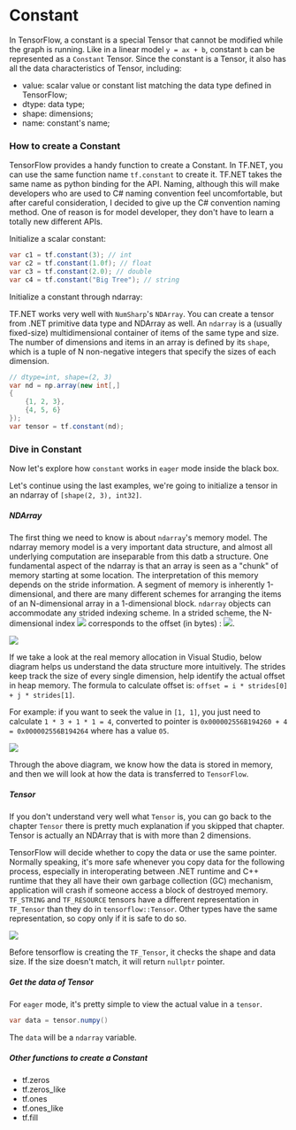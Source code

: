 # Constant

In TensorFlow, a constant is a special Tensor that cannot be modified while the graph is running. Like in a linear model `y = ax + b`, constant `b` can be represented as a `Constant` Tensor. Since the constant is a Tensor, it also has all the data characteristics of Tensor, including:

* value: scalar value or constant list matching the data type defined in TensorFlow;
* dtype: data type;
* shape: dimensions;
* name: constant's name;



### How to create a Constant

TensorFlow provides a handy function to create a Constant. In TF.NET, you can use the same function name `tf.constant` to create it. TF.NET takes the same name as python binding for the API. Naming, although this will make developers who are used to C# naming convention feel uncomfortable, but after careful consideration, I decided to give up the C# convention naming method. One of reason is for model developer, they don't have to learn a totally new different APIs.

Initialize a scalar constant:

```csharp
var c1 = tf.constant(3); // int
var c2 = tf.constant(1.0f); // float
var c3 = tf.constant(2.0); // double
var c4 = tf.constant("Big Tree"); // string
```

Initialize a constant through ndarray:

TF.NET works very well with `NumSharp`'s `NDArray`.  You can create a tensor from .NET primitive data type and NDArray as well. An `ndarray` is a (usually fixed-size) multidimensional container of items of the same type and size. The number of dimensions and items in an array is defined by its `shape`, which is a tuple of N non-negative integers that specify the sizes of each dimension.

```csharp
// dtype=int, shape=(2, 3)
var nd = np.array(new int[,]
{
	{1, 2, 3},
    {4, 5, 6}
});
var tensor = tf.constant(nd);
```

### Dive in Constant

Now let's explore how `constant` works in `eager` mode inside the black box.

Let's continue using the last examples, we're going to initialize a tensor in an ndarray of `[shape(2, 3), int32]`.

##### NDArray

The first thing we need to know is about `ndarray`'s memory model. The ndarray memory model is a very important data structure, and almost all underlying computation are inseparable from this datb a structure. One fundamental aspect of the ndarray is that an array is seen as a "chunk" of memory starting at some location. The interpretation of this memory depends on the stride information. A segment of memory is inherently 1-dimensional, and there are many different schemes for arranging the items of an N-dimensional array in a 1-dimensional block. `ndarray` objects can accommodate any strided indexing scheme. In a strided scheme, the N-dimensional index <img src="_images\constant\n-index-formula.svg"/> corresponds to the offset (in bytes) : <img src="_images\constant\n-index-formula-offset.svg" />.

<img src="_images\contiguous-block-of-memory.png"  />

If we take a look at the real memory allocation in Visual Studio, below diagram helps us understand the data structure more intuitively. The strides keep track the size of every single dimension, help identify the actual offset in heap memory. The formula to calculate offset is: `offset = i * strides[0] + j * strides[1]`. 

For example: if you want to seek the value in `[1, 1]`, you just need to calculate `1 * 3 + 1 * 1 = 4`, converted to pointer is `0x000002556B194260 + 4 = 0x000002556B194264` where has a value `05`.

<img src="_images\contiguous-block-of-memory-ndarray-example-1.png"/>

Through the above diagram, we know how the data is stored in memory, and then we will look at how the data is transferred to `TensorFlow`.

##### Tensor

If you don't understand very well what `Tensor` is, you can go back to the chapter `Tensor` there is pretty much explanation if you skipped that chapter. Tensor is actually an NDArray that is with more than 2 dimensions.

TensorFlow will decide whether to copy the data or use the same pointer. Normally speaking, it's more safe whenever you copy data for the following process, especially in interoperating between .NET runtime and C++ runtime that they all have their own garbage collection (GC) mechanism, application will crash if someone access a block of destroyed memory. `TF_STRING` and `TF_RESOURCE` tensors have a different representation in `TF_Tensor` than they do in `tensorflow::Tensor`. Other types have the same representation, so copy only if it is safe to do so.

<img src="_images\tensor-constant-ndarray.png" />

Before tensorflow is creating the `TF_Tensor`, it checks the shape and data size. If the size doesn't match, it will return `nullptr` pointer.

##### Get the data of Tensor

For `eager` mode, it's pretty simple to view the actual value in a `tensor`.

```csharp
var data = tensor.numpy()
```

The `data` will be a `ndarray` variable.

##### Other functions to create a Constant

* tf.zeros
* tf.zeros_like
* tf.ones
* tf.ones_like
* tf.fill